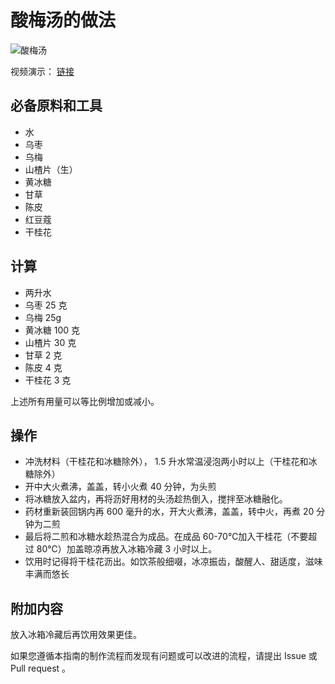 # 酸梅汤的做法

![酸梅汤](./imges/sour_plum_soup.jpg)

视频演示： [链接](https://www.bilibili.com/video/BV1164y1F7hv/)

## 必备原料和工具

- 水
- 乌枣
- 乌梅
- 山楂片（生）
- 黄冰糖
- 甘草
- 陈皮
- 红豆蔻
- 干桂花

## 计算

- 两升水
- 乌枣 25 克
- 乌梅 25g
- 黄冰糖 100 克
- 山楂片 30 克
- 甘草 2 克
- 陈皮 4 克
- 干桂花 3 克

上述所有用量可以等比例增加或减小。

## 操作

- 冲洗材料（干桂花和冰糖除外）， 1.5 升水常温浸泡两小时以上（干桂花和冰糖除外）
- 开中大火煮沸，盖盖，转小火煮 40 分钟，为头煎
- 将冰糖放入盆内，再将沥好用材的头汤趁热倒入，搅拌至冰糖融化。
- 药材重新装回锅内再 600 毫升的水，开大火煮沸，盖盖，转中火，再煮 20 分钟为二煎
- 最后将二煎和冰糖水趁热混合为成品。在成品 60-70℃加入干桂花（不要超过 80℃）加盖晾凉再放入冰箱冷藏 3 小时以上。
- 饮用时记得将干桂花沥出。如饮茶般细啜，冰凉振齿，酸醒人、甜适度，滋味丰满而悠长

## 附加内容

放入冰箱冷藏后再饮用效果更佳。

如果您遵循本指南的制作流程而发现有问题或可以改进的流程，请提出 Issue 或 Pull request 。
